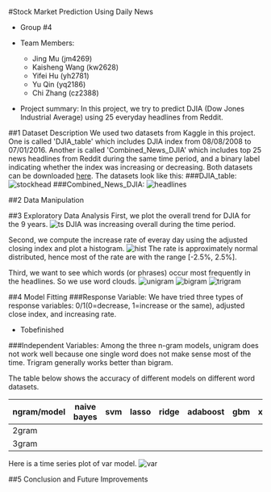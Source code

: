 #Stock Market Prediction Using Daily News
+ Group #4
+ Team Members:
  + Jing Mu (jm4269)
  + Kaisheng Wang (kw2628)
  + Yifei Hu (yh2781)
  + Yu Qin (yq2186)
  + Chi Zhang (cz2388)
  
+ Project summary: In this project, we try to predict DJIA (Dow Jones Industrial Average) using 25 everyday headlines from Reddit.

##1 Dataset Description
We used two datasets from Kaggle in this project. One is called 'DJIA_table' which includes DJIA index from 08/08/2008 to 07/01/2016. Another is called 'Combined_News_DJIA' which includes top 25 news headlines from Reddit during the same time period, and a binary label indicating whether the index was increasing or decreasing. Both datasets can be downloaded [here](https://www.kaggle.com/aaron7sun/stocknews/downloads/stocknews.zip).
The datasets look like this:
###DJIA_table:
![stockhead](https://github.com/TZstatsADS/Fall2016-proj5-proj5-grp4/blob/master/figs/stockhead.png)
###Combined_News_DJIA:
![headlines](https://github.com/TZstatsADS/Fall2016-proj5-proj5-grp4/blob/master/figs/headlines.png)

##2 Data Manipulation

##3 Exploratory Data Analysis
First, we plot the overall trend for DJIA for the 9 years.
![ts](https://github.com/TZstatsADS/Fall2016-proj5-proj5-grp4/blob/master/figs/ts1.png)
DJIA was increasing overall during the time period.

Second, we compute the increase rate of everay day using the adjusted closing index and plot a histogram.
![hist](https://github.com/TZstatsADS/Fall2016-proj5-proj5-grp4/blob/master/figs/hist1.png)
The rate is approximately normal distributed, hence most of the rate are with the range [-2.5%, 2.5%].

Third, we want to see which words (or phrases) occur most frequently in the headlines. So we use word clouds.
![unigram](https://github.com/TZstatsADS/Fall2016-proj5-proj5-grp4/blob/master/figs/wc1.png)
![bigram](https://github.com/TZstatsADS/Fall2016-proj5-proj5-grp4/blob/master/figs/wc2.png)
![trigram](https://github.com/TZstatsADS/Fall2016-proj5-proj5-grp4/blob/master/figs/wc3.png)

##4 Model Fitting
###Response Variable:
We have tried three types of response variables: 0/1(0=decrease, 1=increase or the same), adjusted close index, and increasing rate.  
+ Tobefinished

###Independent Variables:
Among the three n-gram models, unigram does not work well because one single word does not make sense most of the time. 
Trigram generally works better than bigram.

The table below shows the accuracy of different models on different word datasets.


ngram/model | naive bayes |  svm  | lasso | ridge | adaboost |  gbm  | xgboost | random forest |  var  
------------|-------------|-------|-------|-------|----------|-------|---------|---------------|------ 
2gram       |             |       |       |       |          |       |         |               |
3gram       |             |       |       |       |          |       |         |               | 57.6%

Here is a time series plot of var model.
![var](https://github.com/TZstatsADS/Fall2016-proj5-proj5-grp4/blob/master/figs/VAR.png)

##5 Conclusion and Future Improvements
